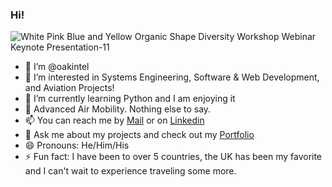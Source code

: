 ### Hi!

![White Pink Blue and Yellow Organic Shape Diversity Workshop Webinar Keynote Presentation-11](https://user-images.githubusercontent.com/103961262/164113133-eb48db45-8995-427a-a221-ba373f4b1aca.png)

- 👋 I’m @oakintel
- 👀 I’m interested in Systems Engineering, Software & Web Development, and Aviation Projects!
- 🌱 I’m currently learning Python and I am enjoying it
- 💞️ Advanced Air Mobility. Nothing else to say. 
- 📫 You can reach me by [Mail](mailto:oakintel@kent.edu) or on [Linkedin](https://www.linkedin.com/in/sooreakintelure/)
- 💬 Ask me about my projects and check out my [Portfolio](https://oakintel.github.io/portfolio/)
- 😄 Pronouns: He/Him/His
- ⚡ Fun fact: I have been to over 5 countries, the UK has been my favorite and I can't wait to experience traveling some more. 

